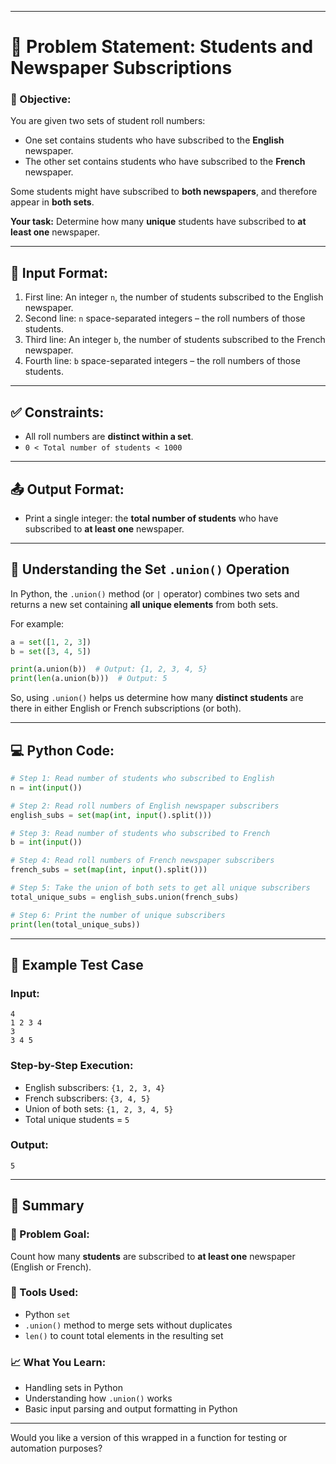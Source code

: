 
---

# 🧾 Problem Statement: **Students and Newspaper Subscriptions**

### 🎯 Objective:

You are given two sets of student roll numbers:

* One set contains students who have subscribed to the **English** newspaper.
* The other set contains students who have subscribed to the **French** newspaper.

Some students might have subscribed to **both newspapers**, and therefore appear in **both sets**.

**Your task:**
Determine how many **unique** students have subscribed to **at least one** newspaper.

---

## 🔡 Input Format:

1. First line: An integer `n`, the number of students subscribed to the English newspaper.
2. Second line: `n` space-separated integers – the roll numbers of those students.
3. Third line: An integer `b`, the number of students subscribed to the French newspaper.
4. Fourth line: `b` space-separated integers – the roll numbers of those students.

---

## ✅ Constraints:

* All roll numbers are **distinct within a set**.
* `0 < Total number of students < 1000`

---

## 📤 Output Format:

* Print a single integer: the **total number of students** who have subscribed to **at least one** newspaper.

---

## 🧠 Understanding the Set `.union()` Operation

In Python, the `.union()` method (or `|` operator) combines two sets and returns a new set containing **all unique elements** from both sets.

For example:

```python
a = set([1, 2, 3])
b = set([3, 4, 5])

print(a.union(b))  # Output: {1, 2, 3, 4, 5}
print(len(a.union(b)))  # Output: 5
```

So, using `.union()` helps us determine how many **distinct students** are there in either English or French subscriptions (or both).

---

## 💻 Python Code:

```python
# Step 1: Read number of students who subscribed to English
n = int(input())

# Step 2: Read roll numbers of English newspaper subscribers
english_subs = set(map(int, input().split()))

# Step 3: Read number of students who subscribed to French
b = int(input())

# Step 4: Read roll numbers of French newspaper subscribers
french_subs = set(map(int, input().split()))

# Step 5: Take the union of both sets to get all unique subscribers
total_unique_subs = english_subs.union(french_subs)

# Step 6: Print the number of unique subscribers
print(len(total_unique_subs))
```

---

## 🧪 Example Test Case

### **Input:**

```
4
1 2 3 4
3
3 4 5
```

### **Step-by-Step Execution:**

* English subscribers: `{1, 2, 3, 4}`
* French subscribers: `{3, 4, 5}`
* Union of both sets: `{1, 2, 3, 4, 5}`
* Total unique students = `5`

### **Output:**

```
5
```

---

## 🧾 Summary

### 📌 Problem Goal:

Count how many **students** are subscribed to **at least one** newspaper (English or French).

### 🧰 Tools Used:

* Python `set`
* `.union()` method to merge sets without duplicates
* `len()` to count total elements in the resulting set

### 📈 What You Learn:

* Handling sets in Python
* Understanding how `.union()` works
* Basic input parsing and output formatting in Python

---

Would you like a version of this wrapped in a function for testing or automation purposes?

